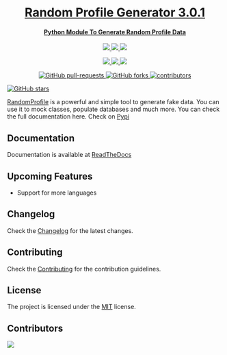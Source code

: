 
<h1 align="center">
  <a href="https://pypi.org/project/random-profile/">
  Random Profile Generator 3.0.1
</h1>

<h4 align="center">Python Module To Generate Random Profile Data</h4>

<p align="center">
<img src="https://img.shields.io/pypi/v/random-profile.svg">
<img src="https://img.shields.io/pypi/pyversions/random-profile.svg">
<img src="https://img.shields.io/pypi/l/random-profile.svg">

</p>
<p align="center">
<img src="https://img.shields.io/pypi/dd/random-profile.svg">
<img src="https://img.shields.io/pypi/dw/random-profile.svg">
<img src="https://img.shields.io/pypi/dm/random-profile.svg">
</p>
<p align="center"> 

<img alt="GitHub pull-requests" src="https://img.shields.io/github/issues-pr/Py-Contributors/RandomProfileGenerator">

<img alt="GitHub forks" src="https://img.shields.io/github/forks/Py-Contributors/RandomProfileGenerator"> 

<img alt="contributors" src="https://img.shields.io/github/contributors/Py-Contributors/RandomProfileGenerator"> 

<img alt="GitHub stars" src="https://img.shields.io/github/stars/Py-Contributors/RandomProfileGenerator"> </p>


[RandomProfile](https://pypi.org/project/random-profile/) is a powerful and simple tool to generate fake data. You can use it to mock classes, populate databases and much more. You can check the full documentation here. Check on [Pypi](https://pypi.org/project/random-profile/)


## Documentation

Documentation is available at [ReadTheDocs](https://randomprofilegenerator.readthedocs.io/en/latest/)

## Upcoming Features

- Support for more languages

## Changelog

Check the [Changelog](/CHANGELOG.md) for the latest changes.

## Contributing

Check the [Contributing](/CONTRIBUTING.md) for the contribution guidelines.

## License

The project is licensed under the <a href="/LICENSE">MIT</a> license. 

## Contributors

<a href="https://github.com/codePerfectPlus/awesomeScripts/graphs/contributors">
  <img src="https://contrib.rocks/image?repo=codePerfectPlus/randomprofilegenerator" />
</a>
